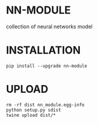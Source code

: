 # NN-MODULE

collection of neural networks model

# INSTALLATION

```commandline
pip install --upgrade nn-module
```

# UPLOAD

```commandline
rm -rf dist nn_module.egg-info
python setup.py sdist
twine upload dist/*
```